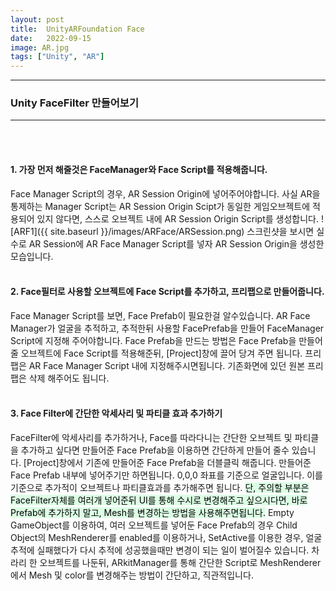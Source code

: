 ```yaml
---
layout: post
title:  UnityARFoundation Face
date:   2022-09-15
image: AR.jpg
tags: ["Unity", "AR"]
---
```


---
### Unity FaceFilter 만들어보기
---

<br><br>
#### 1. 가장 먼저 해줄것은  FaceManager와 Face Script를 적용해줍니다.
Face Manager Script의 경우, AR Session Origin에 넣어주어야합니다. 사실 AR을 통제하는 Manager Script는 AR Session Origin Scipt가 동일한 게임오브젝트에 적용되어 있지 않다면, 스스로 오브젝트 내에 AR Session Origin Script를 생성합니다.
![ARF1]({{ site.baseurl }}/images/ARFace/ARSession.png)
스크린샷을 보시면 실수로 AR Session에 AR Face Manager Script를 넣자 AR Session Origin을 생성한 모습입니다.
<br><br>
#### 2. Face필터로 사용할 오브젝트에 Face Script를 추가하고, 프리팹으로 만들어줍니다.
Face Manager Script를 보면, Face Prefab이 필요한걸 알수있습니다. AR Face Manager가 얼굴을 추적하고, 추적한뒤 사용할 FacePrefab을 만들어 FaceManager Script에 지정해 주어야합니다. Face Prefab을 만드는 방법은 Face Prefab을 만들어줄 오브젝트에 Face Script를 적용해준뒤, [Project]창에 끌어 당겨 주면 됩니다. 프리팹은 AR Face Manager Script 내에 지정해주시면됩니다.  기존화면에 있던 원본 프리팹은 삭제 해주어도 됩니다. 
<br><br>
#### 3. Face Filter에 간단한 악세사리 및 파티클 효과 추가하기
FaceFilter에 악세사리를 추가하거나, Face를 따라다니는 간단한 오브젝트 및 파티클을 추가하고 싶다면 만들어준 Face Prefab을 이용하면 간단하게 만들어 줄수 있습니다. [Project]창에서 기존에 만들어준 Face Prefab을 더블클릭 해줍니다. 만들어준 Face Prefab 내부에 넣어주기만 하면됩니다. 0,0,0 좌표를 기준으로  얼굴입니다. 이를기준으로 추가적이 오브젝트나 파티클효과를 추가해주면 됩니다.
<mark style='background-color: #dcffe4'>단, 주의할 부분은 FaceFilter자체를 여러개 넣어준뒤 UI를 통해 수시로 변경해주고 싶으시다면, 바로 Prefab에 추가하지 말고, Mesh를 변경하는 방법을 사용해주면됩니다.</mark> Empty GameObject를 이용하여, 여러 오브젝트를 넣어둔 Face Prefab의 경우 Child Object의 MeshRenderer를 enabled를 이용하거나, SetActive를 이용한 경우, 얼굴 추적에 실패했다가 다시 추적에 성공했을때만 변경이 되는 일이 벌어질수 있습니다. 차라리 한 오브젝트를 나둔뒤, ARkitManager를 통해 간단한 Script로 MeshRenderer에서 Mesh 및 color를 변경해주는 방법이 간단하고, 직관적입니다.